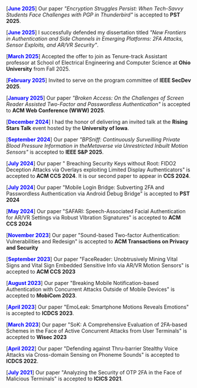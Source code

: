 [**<span style="color:blue">June 2025</span>**] Our paper *"Encryption Struggles Persist: When Tech-Savvy Students Face Challenges with PGP in Thunderbird"* is accepted to **PST 2025**. 

[**<span style="color:blue">June 2025</span>**] I successfully defended my dissertation titled *"New Frontiers in Authentication and Side Channels in Emerging Platforms: 2FA Attacks, Sensor Exploits, and AR/VR Security"*. 

[**<span style="color:blue">March 2025</span>**] Accepted the offer to join as Tenure-track Assistant professor at School of Electrical Engineering and Computer Science at **Ohio University** from Fall 2025. 

[**<span style="color:blue">February 2025</span>**] Invited to serve on the program committee of **IEEE SecDev 2025**. 

[**<span style="color:blue">January 2025</span>**] Our paper *"Broken Access: On the Challenges of Screen Reader Assisted Two-Factor and Passwordless Authentication"* is accepted to **ACM Web Conference (WWW) 2025**. 

[**<span style="color:blue">December 2024</span>**] I had the honor of delivering an invited talk at the **Rising Stars Talk** event hosted by the **University of Iowa**. 

[**<span style="color:blue">September 2024</span>**] Our paper *"BPSniff: Continuously Surveilling Private Blood Pressure Information in theMetaverse via Unrestricted Inbuilt Motion Sensors"* is accepted to **IEEE S&P 2025**. 

[**<span style="color:blue">July 2024</span>**] Our paper " Breaching Security Keys without Root: FIDO2 Deception Attacks via Overlays exploiting Limited Display Authenticators" is accepted to **ACM CCS 2024**.  It is our second paper to appear in **CCS 2024**.

[**<span style="color:blue">July 2024</span>**] Our paper "Mobile Login Bridge: Subverting 2FA and Passwordless Authentication via Android Debug Bridge" is accepted to **PST 2024**

[**<span style="color:blue">May 2024</span>**] Our paper "SAFARI: Speech-Associated Facial Authentication for AR/VR Settings via Robust VIbration Signatures" is accepted to **ACM CCS 2024**

[**<span style="color:blue">November 2023</span>**] Our paper "Sound-based Two-factor Authentication: Vulnerabilities and Redesign" is accepted to **ACM Transactions on Privacy and Security**

[**<span style="color:blue">September 2023</span>**] Our paper "FaceReader: Unobtrusively Mining Vital Signs and Vital Sign Embedded Sensitive Info via AR/VR Motion Sensors" is accepted to **ACM CCS 2023**

[**<span style="color:blue">August 2023</span>**] Our paper "Breaking Mobile Notification-based Authentication with Concurrent Attacks Outside of Mobile Devices" is accepted to **MobiCom 2023**.

[**<span style="color:blue">April 2023</span>**] Our paper "EmoLeak: Smartphone Motions Reveals Emotions" is accepted to **ICDCS 2023**.

[**<span style="color:blue">March 2023</span>**] Our paper "SoK: A Comprehensive Evaluation of 2FA-based Schemes in the Face of Active Concurrent Attacks from User Terminals" is accepted to **Wisec 2023**

[**<span style="color:blue">April 2022</span>**] Our paper "Defending against Thru-barrier Stealthy Voice Attacks via Cross-domain Sensing on Phoneme Sounds" is accepted to **ICDCS 2022**.

[**<span style="color:blue">July 2021</span>**] Our paper "Analyzing the Security of OTP 2FA in the Face of Malicious Terminals" is accepted to **ICICS 2021**.
